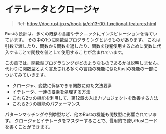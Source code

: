 # イテレータとクロージャ

> Ref: https://doc.rust-jp.rs/book-ja/ch13-00-functional-features.html

Rustの設計は、多くの既存の言語やテクニックにインスピレーションを得ていています。
その中の1つに関数型プログラミングというものがあります。
これは引数で渡したり、関数から関数を返したり、関数を後程使用するために変数に代入することで関数を値として使用することが含まれています。

この章では、関数型プログラミングがどのようなものであるかは説明しません。
代わりに関数型とよく言及される多くの言語の機能に似たRustの機能の一部についてみていきます。

- クロージャ、変数に保存できる関数に似た文法要素
- イテレータ、一連の要素を処理する方法
- これら2つの機能を利用して、第12章の入出力プロジェクトを改善する方法
- これら2つの機能のパフォーマンス

パターンマッチングや列挙型など、他のRustの機能も関数型に影響されています。
クロージャとイテレータをマスターすることで、慣用的で速いRustコードを書くことができます。
